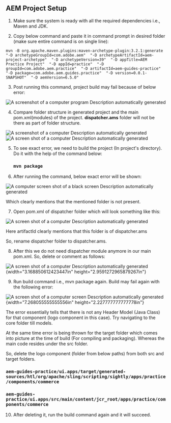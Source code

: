 ## AEM Project Setup

1.  Make sure the system is ready with all the required dependencies
    i.e., Maven and JDK. 

2.  Copy below command and paste it in command prompt in desired folder
    (make sure entire command is on single line):
    
   ```mvn -B org.apache.maven.plugins:maven-archetype-plugin:3.2.1:generate  "-D archetypeGroupId=com.adobe.aem"  "-D archetypeArtifactId=aem-project-archetype"  "-D archetypeVersion=39"  "-D appTitle=AEM Practice Project"  "-D appId=practice"  "-D groupId=com.adobe.aem.practice"  "-D artifactId=aem-guides-practice"  "-D package=com.adobe.aem.guides.practice"  "-D version=0.0.1-SNAPSHOT"  "-D aemVersion=6.5.0"```

3.  Post running this command, project build may fail because of below
    error:

![A screenshot of a computer program Description automatically
generated](./image1.png)

4.  Compare folder structure in generated project and the main
    pom.xml(modules) of the project. **dispatcher.ams** folder will not
    be there as part of folder structure.

![A screenshot of a computer Description automatically
generated](./image2.png)![A screen shot of a computer Description
automatically
generated](./image3.png)

5.  To see exact error, we need to build the project (In project's
    directory). Do it with the help of the command below:
    
    ### `mvn package`

7.  After running the command, below exact error will be shown:

![A computer screen shot of a black screen Description automatically
generated](./image4.png)

Which clearly mentions that the mentioned folder is not present.

7.  Open pom.xml of dispatcher folder which will look something like
    this:

![A screen shot of a computer Description automatically
generated](./image5.png)

Here artifactId clearly mentions that this folder is of dispatcher.ams

So, rename dispatcher folder to dispatcher.ams.

8.  After this we do not need dispatcher module anymore in our main
    pom.xml. So, delete or comment as follows:

![A screen shot of a computer Description automatically
generated](./image6.png){width="3.168850612423447in"
height="2.9591272965879267in"}

9.  Run build command i.e., mvn package again. Build may fail again with
    the following error:

![A screen shot of a computer screen Description automatically
generated](./image7.png){width="7.268055555555556in"
height="2.227777777777778in"}

The error essentially tells that there is not any Header Model (Java
Class) for that component (logo component in this case). Try navigating
to the core folder till models.

At the same time error is being thrown for the target folder which comes
into picture at the time of build (For compiling and packaging). Whereas
the main code resides under the src folder.

So, delete the logo component (folder from below paths) from both src
and target folders.

### `aem-guides-practice/ui.apps/target/generated-sources/htl/org/apache/sling/scripting/sightly/apps/practice/components/commerce`

### `aem-guides-practice/ui.apps/src/main/content/jcr_root/apps/practice/components/commerce`

10.	After deleting it, run the build command again and it will succeed.
